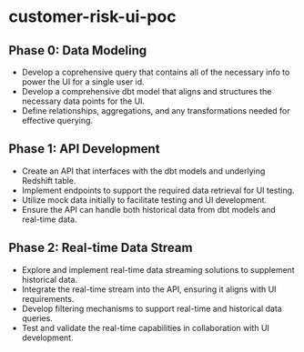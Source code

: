 # customer-risk-ui-poc



## Phase 0: Data Modeling
- Develop a coprehensive query that contains all of the necessary info to power the UI for a single user id.
- Develop a comprehensive dbt model that aligns and structures the necessary data points for the UI.
- Define relationships, aggregations, and any transformations needed for effective querying.

## Phase 1: API Development
- Create an API that interfaces with the dbt models and underlying Redshift table.
- Implement endpoints to support the required data retrieval for UI testing.
- Utilize mock data initially to facilitate testing and UI development.
- Ensure the API can handle both historical data from dbt models and real-time data.

## Phase 2: Real-time Data Stream
- Explore and implement real-time data streaming solutions to supplement historical data.
- Integrate the real-time stream into the API, ensuring it aligns with UI requirements.
- Develop filtering mechanisms to support real-time and historical data queries.
- Test and validate the real-time capabilities in collaboration with UI development.
